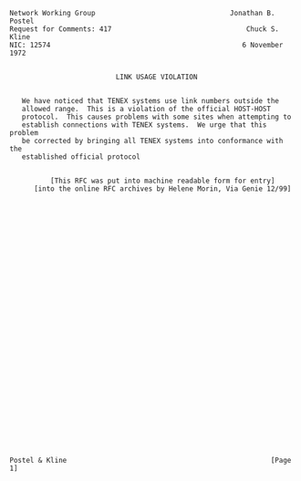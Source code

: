     Network Working Group                                 Jonathan B. Postel
    Request for Comments: 417                                 Chuck S. Kline
    NIC: 12574                                               6 November 1972


                              LINK USAGE VIOLATION


       We have noticed that TENEX systems use link numbers outside the
       allowed range.  This is a violation of the official HOST-HOST
       protocol.  This causes problems with some sites when attempting to
       establish connections with TENEX systems.  We urge that this problem
       be corrected by bringing all TENEX systems into conformance with the
       established official protocol


              [This RFC was put into machine readable form for entry]
          [into the online RFC archives by Helene Morin, Via Genie 12/99]

































    Postel & Kline                                                  [Page 1]
